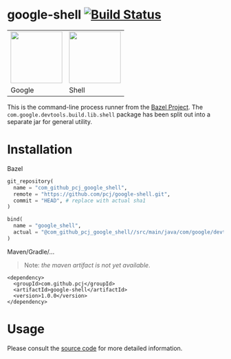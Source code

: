 # google-shell [![Build Status](https://travis-ci.org/pcj/google-shell.svg?branch=master)](https://travis-ci.org/pcj/google-shell)

<table><tr>
<td><img src="https://avatars0.githubusercontent.com/u/1342004?v=3&s=200" width="120"/></td>
<td><img src="http://cdn.osxdaily.com/wp-content/uploads/2014/08/terminal-icon-osx.png" width="120"/></td>
</tr><tr>
<td>Google</td>
<td>Shell</td>
</tr></table>

This is the command-line process runner from the
[Bazel Project](http://bazel.build).  The
`com.google.devtools.build.lib.shell` package has been split out into
a separate jar for general utility.

# Installation

Bazel

```python
git_repository(
  name = "com_github_pcj_google_shell",
  remote = "https://github.com/pcj/google-shell.git",
  commit = "HEAD", # replace with actual sha1
)

bind(
  name = "google_shell",
  actual = "@com_github_pcj_google_shell//src/main/java/com/google/devtools/build/lib/shell",
)
```

Maven/Gradle/...

> Note: *the maven artifact is not yet available*.

```markup
<dependency>
  <groupId>com.github.pcj</groupId>
  <artifactId>google-shell</artifactId>
  <version>1.0.0</version>
</dependency>
```

# Usage

Please consult the
[source code](src/main/java/com/google/devtools/build/lib/shell/) for
more detailed information.
